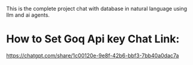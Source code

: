 This is the complete project chat with database in natural language using llm and ai agents.

# How to Set Goq Api key Chat Link:

https://chatgpt.com/share/1c00120e-9e8f-42b6-bbf3-7bb40a0dac7a


